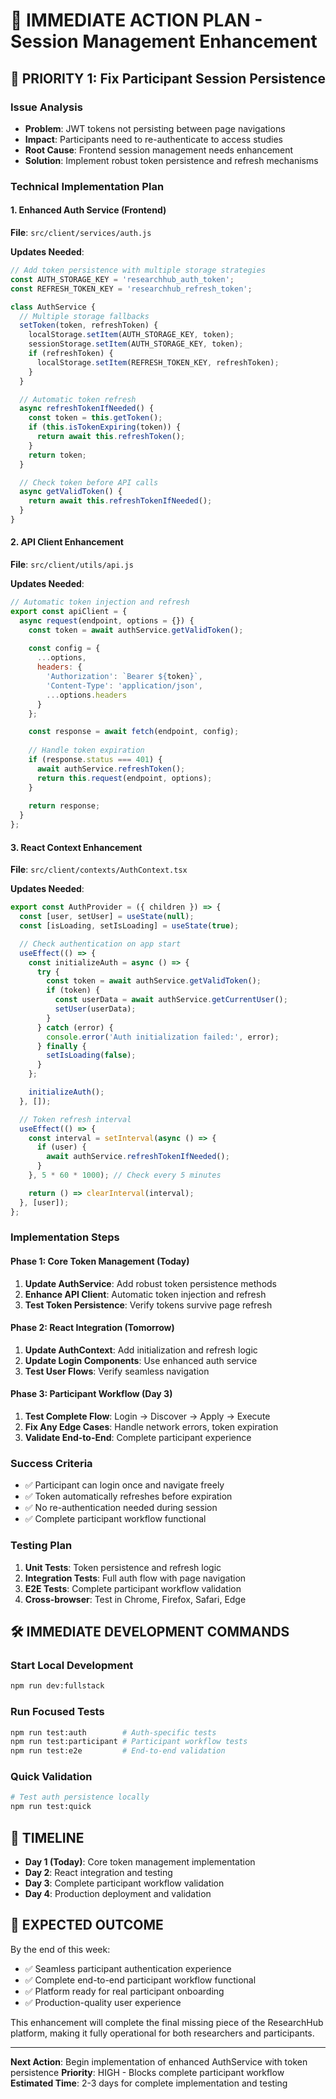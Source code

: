 # 🎯 IMMEDIATE ACTION PLAN - Session Management Enhancement

## 🚀 PRIORITY 1: Fix Participant Session Persistence

### Issue Analysis
- **Problem**: JWT tokens not persisting between page navigations
- **Impact**: Participants need to re-authenticate to access studies
- **Root Cause**: Frontend session management needs enhancement
- **Solution**: Implement robust token persistence and refresh mechanisms

### Technical Implementation Plan

#### 1. Enhanced Auth Service (Frontend)
**File**: `src/client/services/auth.js`

**Updates Needed**:
```javascript
// Add token persistence with multiple storage strategies
const AUTH_STORAGE_KEY = 'researchhub_auth_token';
const REFRESH_TOKEN_KEY = 'researchhub_refresh_token';

class AuthService {
  // Multiple storage fallbacks
  setToken(token, refreshToken) {
    localStorage.setItem(AUTH_STORAGE_KEY, token);
    sessionStorage.setItem(AUTH_STORAGE_KEY, token);
    if (refreshToken) {
      localStorage.setItem(REFRESH_TOKEN_KEY, refreshToken);
    }
  }

  // Automatic token refresh
  async refreshTokenIfNeeded() {
    const token = this.getToken();
    if (this.isTokenExpiring(token)) {
      return await this.refreshToken();
    }
    return token;
  }

  // Check token before API calls
  async getValidToken() {
    return await this.refreshTokenIfNeeded();
  }
}
```

#### 2. API Client Enhancement
**File**: `src/client/utils/api.js`

**Updates Needed**:
```javascript
// Automatic token injection and refresh
export const apiClient = {
  async request(endpoint, options = {}) {
    const token = await authService.getValidToken();
    
    const config = {
      ...options,
      headers: {
        'Authorization': `Bearer ${token}`,
        'Content-Type': 'application/json',
        ...options.headers
      }
    };

    const response = await fetch(endpoint, config);
    
    // Handle token expiration
    if (response.status === 401) {
      await authService.refreshToken();
      return this.request(endpoint, options);
    }
    
    return response;
  }
};
```

#### 3. React Context Enhancement
**File**: `src/client/contexts/AuthContext.tsx`

**Updates Needed**:
```typescript
export const AuthProvider = ({ children }) => {
  const [user, setUser] = useState(null);
  const [isLoading, setIsLoading] = useState(true);

  // Check authentication on app start
  useEffect(() => {
    const initializeAuth = async () => {
      try {
        const token = await authService.getValidToken();
        if (token) {
          const userData = await authService.getCurrentUser();
          setUser(userData);
        }
      } catch (error) {
        console.error('Auth initialization failed:', error);
      } finally {
        setIsLoading(false);
      }
    };

    initializeAuth();
  }, []);

  // Token refresh interval
  useEffect(() => {
    const interval = setInterval(async () => {
      if (user) {
        await authService.refreshTokenIfNeeded();
      }
    }, 5 * 60 * 1000); // Check every 5 minutes

    return () => clearInterval(interval);
  }, [user]);
};
```

### Implementation Steps

#### Phase 1: Core Token Management (Today)
1. **Update AuthService**: Add robust token persistence methods
2. **Enhance API Client**: Automatic token injection and refresh
3. **Test Token Persistence**: Verify tokens survive page refresh

#### Phase 2: React Integration (Tomorrow)
1. **Update AuthContext**: Add initialization and refresh logic
2. **Update Login Components**: Use enhanced auth service
3. **Test User Flows**: Verify seamless navigation

#### Phase 3: Participant Workflow (Day 3)
1. **Test Complete Flow**: Login → Discover → Apply → Execute
2. **Fix Any Edge Cases**: Handle network errors, token expiration
3. **Validate End-to-End**: Complete participant experience

### Success Criteria
- ✅ Participant can login once and navigate freely
- ✅ Token automatically refreshes before expiration
- ✅ No re-authentication needed during session
- ✅ Complete participant workflow functional

### Testing Plan
1. **Unit Tests**: Token persistence and refresh logic
2. **Integration Tests**: Full auth flow with page navigation
3. **E2E Tests**: Complete participant workflow validation
4. **Cross-browser**: Test in Chrome, Firefox, Safari, Edge

## 🛠️ IMMEDIATE DEVELOPMENT COMMANDS

### Start Local Development
```bash
npm run dev:fullstack
```

### Run Focused Tests
```bash
npm run test:auth        # Auth-specific tests
npm run test:participant # Participant workflow tests
npm run test:e2e         # End-to-end validation
```

### Quick Validation
```bash
# Test auth persistence locally
npm run test:quick
```

## 📅 TIMELINE

- **Day 1 (Today)**: Core token management implementation
- **Day 2**: React integration and testing
- **Day 3**: Complete participant workflow validation
- **Day 4**: Production deployment and validation

## 🎯 EXPECTED OUTCOME

By the end of this week:
- ✅ Seamless participant authentication experience
- ✅ Complete end-to-end participant workflow functional
- ✅ Platform ready for real participant onboarding
- ✅ Production-quality user experience

This enhancement will complete the final missing piece of the ResearchHub platform, making it fully operational for both researchers and participants.

---
**Next Action**: Begin implementation of enhanced AuthService with token persistence
**Priority**: HIGH - Blocks complete participant workflow
**Estimated Time**: 2-3 days for complete implementation and testing
